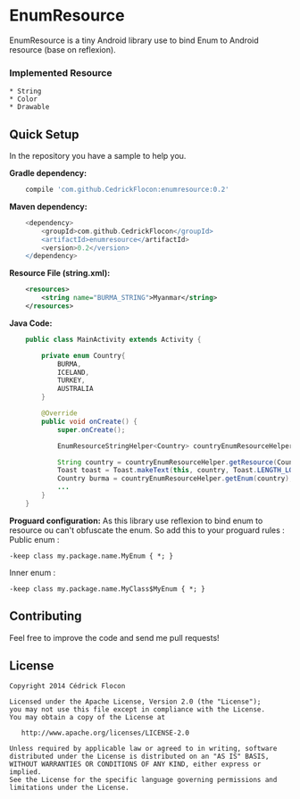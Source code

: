 EnumResource
=================

EnumResource is a tiny Android library use to bind Enum to Android resource (base on reflexion).

### Implemented Resource
	* String
	* Color
	* Drawable

Quick Setup
------------

In the repository you have a sample to help you.

**Gradle dependency:**

``` groovy
	compile 'com.github.CedrickFlocon:enumresource:0.2'
```

**Maven dependency:**
``` groovy
	<dependency>
		<groupId>com.github.CedrickFlocon</groupId>
		<artifactId>enumresource</artifactId>
		<version>0.2</version>
	</dependency>
```

**Resource File (string.xml):**

``` xml
	<resources>
		<string name="BURMA_STRING">Myanmar</string>
	</resources>
```


**Java Code:**
``` java
	public class MainActivity extends Activity {

		private enum Country{
			BURMA,
			ICELAND,
			TURKEY,
			AUSTRALIA
		}

		@Override
		public void onCreate() {
			super.onCreate();

			EnumResourceStringHelper<Country> countryEnumResourceHelper = new EnumResourceStringHelper<>(Country.class, EnumResourceHelper.ResourceType.STRING, this, null, "_STRING");

			String country = countryEnumResourceHelper.getResource(Country.BURMA);
			Toast toast = Toast.makeText(this, country, Toast.LENGTH_LONG); // Display "Myanmar"
			Country burma = countryEnumResourceHelper.getEnum(country); // burma == Country.BURMA
			...
		}
	}
```

**Proguard configuration:**
As this library use reflexion to bind enum to resource ou can't obfuscate the enum.
So add this to your proguard rules :
Public enum :
``` proguard
-keep class my.package.name.MyEnum { *; }
```

Inner enum :
``` proguard
-keep class my.package.name.MyClass$MyEnum { *; }
```


Contributing
------------
Feel free to improve the code and send me pull requests!


License
------------

    Copyright 2014 Cédrick Flocon

    Licensed under the Apache License, Version 2.0 (the "License");
    you may not use this file except in compliance with the License.
    You may obtain a copy of the License at

       http://www.apache.org/licenses/LICENSE-2.0

    Unless required by applicable law or agreed to in writing, software
    distributed under the License is distributed on an "AS IS" BASIS,
    WITHOUT WARRANTIES OR CONDITIONS OF ANY KIND, either express or implied.
    See the License for the specific language governing permissions and
    limitations under the License.
